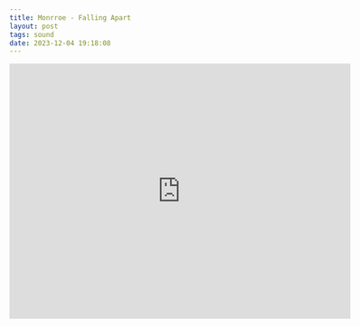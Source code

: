 ```yaml
---
title: Monrroe - Falling Apart
layout: post
tags: sound
date: 2023-12-04 19:18:08
---
```

<iframe width="603" height="452" src="https://www.youtube.com/embed/8ma3sJK-Zs0" frameborder="0" allowfullscreen="true"></iframe>
